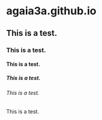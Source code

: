 # agaia3a.github.io
## This is a test.
### This is a test.
#### This is a test.
##### This is a test.
###### This is a test.
This is a test.
